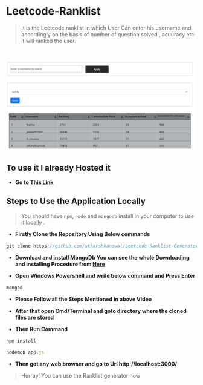 # Leetcode-Ranklist

> It is the Leetcode ranklist in which User Can enter his username and accordingly on the basis of number of question solved , acuuracy etc it will ranked the user.
<br>

![Image](./public/Images/LeetcodeProject.JPG)

## To use it I already Hosted it 

- **Go to [This Link](https://leetcode-ranklist.herokuapp.com/)**

## Steps to Use the Application Locally

> You should have `npm`, `node` and `mongodb` install in your computer to use it locally . 


- **Firstly Clone the Repository Using Below commands**
```Javascript
git clone https://github.com/utkarshkanswal/Leetcode-Ranklist-Generator-.git
```


- **Download and install MongoDb You can see the whole Downloading and installing Procedure from [Here](https://www.youtube.com/watch?v=_lLz56gRYe4)**

- **Open Windows Powershell and write below command and Press Enter**
```Javascript
mongod
```

- **Please Follow all the Steps Mentioned in above Video**

- **After that open Cmd/Terminal and goto directory where the cloned files are stored**

- **Then Run Command**
```Javascript
npm install
```
```Javascript
nodemon app.js
```

- **Then got any web browser and go to Url http://localhost:3000/**

>Hurray! You can use the Ranklist generator now

